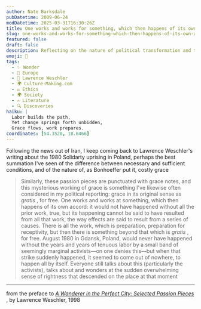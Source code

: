 ```yaml
---
author: Nate Barksdale
pubDatetime: 2009-06-24
modDatetime: 2025-03-31T16:30:26Z
title: One works and works for something, which then happens of its own accord
slug: one-works-and-works-for-something-which-then-happens-of-its-own-accord
featured: false
draft: false
description: Reflecting on the nature of political transformation and the interplay of effort and grace, Weschler captures the essence of spontaneous uprising in his writings.
emoji: 🌊
tags:
  - ✨ Wonder
  - 🍷 Europe
  - 📖 Lawrence Weschler
  - 🌍 Culture-Making.com
  - ⚖️ Ethics
  - 🌍 Society
  - ✍️ Literature
  - 🔍 Discoveries
haiku: |
  Labor builds the path,  
  Yet change springs forth unbidden,  
  Grace flows, work prepares.
coordinates: [54.3520, 18.6466]
---
```


Following the news out of Iran, I keep coming back to Lawrence Weschler's writing about the 1980 Solidarty uprising in Poland, perhaps the best summation I've seen of the difference between necessary and sufficient conditions, and of the nature of, as Bonhoeffer put it, costly grace

> Similarly, these passion pieces are punctuated with grace notes, and this mysterious working of grace is something I've likewise often considered in my political reporting: grace in its original sense as _gratis_ , for free. One works and works at something, which then happens of its own accord: it would not have happened without all the prior work, true, but its happening cannot be said to have resulted from all that work, the way effects are said to result from a series of causes. There is all the work, which is preparation, preparation for receptivity, but then there is something beyond that which is _gratis_ , for free. August 1980 in Gdansk, Poland, would never have happened without the years and years of tenuous labor by a small band of seemingly marginal activists—on one denies this—but when that strike suddenly happened, it seemed to come out of nowhere, to happen all by itself. Everyone still talks about this (particularly the activists), talks about and wonders at the sudden overwhelming sense of rightness that descended on the place at that moment

---

from the preface to _[A Wanderer in the Perfect City: Selected Passion Pieces](https://www.google.com/search?q=%22A%20Wanderer%20in%20the%20Perfect%20City%3A%20Selected%20Passion%20Pieces%22%20amazon.com)_ , by Lawrence Weschler, 1998
